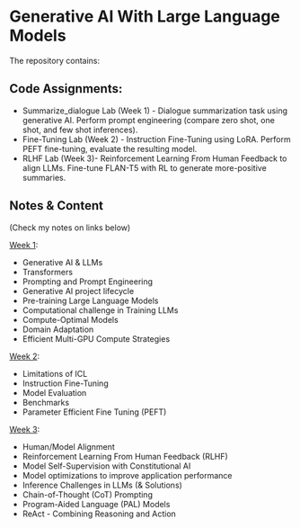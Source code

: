 # Generative AI With Large Language Models

The repository contains:
## Code Assignments:
 - Summarize_dialogue Lab (Week 1) - Dialogue summarization task using generative AI. Perform prompt engineering (compare zero shot, one shot, and few shot inferences).
 - Fine-Tuning Lab (Week 2) - Instruction Fine-Tuning using LoRA. Perform PEFT fine-tuning, evaluate the resulting model.
 - RLHF Lab (Week 3)- Reinforcement Learning From Human Feedback to align LLMs. Fine-tune FLAN-T5 with RL to generate more-positive summaries.

## Notes & Content
(Check my notes on links below)

[Week 1](https://github.com/AMfeta99/NLP_LLM/blob/635d865411ae18c2edef290a73a6d07675c8b3ee/Generative%20AI%20with%20Large%20Language%20Models/w1/GenAI_LLM_1.pdf):
  - Generative AI & LLMs 
  - Transformers 
  - Prompting and Prompt Engineering 
  - Generative AI project lifecycle 
  - Pre-training Large Language Models 
  - Computational challenge in Training LLMs
  - Compute-Optimal Models
  - Domain Adaptation
  - Efficient Multi-GPU Compute Strategies

[Week 2](https://github.com/AMfeta99/NLP_LLM/blob/635d865411ae18c2edef290a73a6d07675c8b3ee/Generative%20AI%20with%20Large%20Language%20Models/w2/GenAI_LLM_2.pdf):
  - Limitations of ICL
  - Instruction Fine-Tuning 
  - Model Evaluation
  - Benchmarks 
  - Parameter Efficient Fine Tuning (PEFT)

[Week 3]():
  - Human/Model Alignment
  - Reinforcement Learning From Human Feedback (RLHF)
  - Model Self-Supervision with Constitutional AI
  - Model optimizations to improve application performance
  - Inference Challenges in LLMs (& Solutions)
  - Chain-of-Thought (CoT) Prompting
  - Program-Aided Language (PAL) Models
  - ReAct - Combining Reasoning and Action
